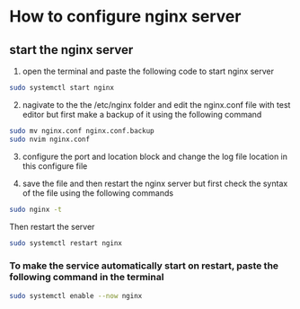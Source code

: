 # How to configure nginx server

## start the nginx server

1. open the terminal and paste the following code to start nginx server
```bash
sudo systemctl start nginx
```

2. nagivate to the the /etc/nginx folder and edit the nginx.conf file with test editor but first make a backup of it using the following command

```bash
sudo mv nginx.conf nginx.conf.backup
sudo nvim nginx.conf
```

3. configure the port and location block and change the log file location in this configure file 

4. save the file and then restart the nginx server but first check the syntax of the file using the following commands 

```bash
sudo nginx -t 
```
Then restart the server

```bash
sudo systemctl restart nginx
```


### To make the service automatically start on restart, paste the following command in the terminal

```bash
sudo systemctl enable --now nginx
```
